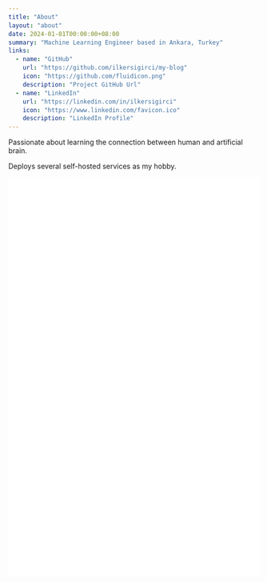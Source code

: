 ```yaml
---
title: "About"
layout: "about"
date: 2024-01-01T00:00:00+08:00
summary: "Machine Learning Engineer based in Ankara, Turkey"
links:
  - name: "GitHub"
    url: "https://github.com/ilkersigirci/my-blog"
    icon: "https://github.com/fluidicon.png"
    description: "Project GitHub Url"
  - name: "LinkedIn"
    url: "https://linkedin.com/in/ilkersigirci"
    icon: "https://www.linkedin.com/favicon.ico"
    description: "LinkedIn Profile"
---
```


Passionate about learning the connection between human and artificial brain.

Deploys several self-hosted services as my hobby.

![GitHub Commits](https://raw.githubusercontent.com/ilkersigirci/ilkersigirci/refs/heads/main/github-metrics.svg)
